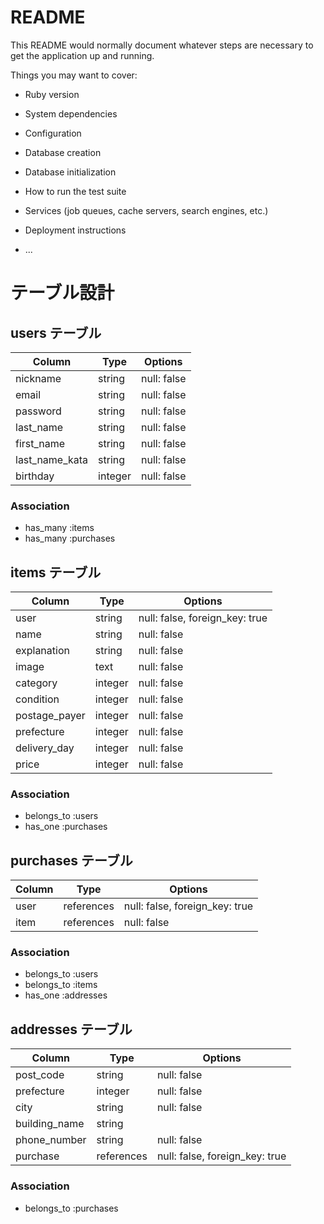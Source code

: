 # README

This README would normally document whatever steps are necessary to get the
application up and running.

Things you may want to cover:

* Ruby version

* System dependencies

* Configuration

* Database creation

* Database initialization

* How to run the test suite

* Services (job queues, cache servers, search engines, etc.)

* Deployment instructions

* ...

# テーブル設計

## users テーブル

| Column         | Type    | Options     |
| -------------- | ------- | ----------- |
| nickname       | string  | null: false |
| email          | string  | null: false |
| password       | string  | null: false |
| last_name      | string  | null: false |
| first_name     | string  | null: false |
| last_name_kata | string  | null: false |
| birthday       | integer | null: false |

### Association

- has_many :items
- has_many :purchases

## items テーブル

| Column        | Type     | Options                        |
| ------------- | -------- | ------------------------------ |  
| user          | string   | null: false, foreign_key: true |
| name          | string   | null: false                    |
| explanation   | string   | null: false                    |
| image         | text     | null: false                    |
| category      | integer  | null: false                    |
| condition     | integer  | null: false                    |
| postage_payer | integer  | null: false                    |
| prefecture    | integer  | null: false                    |
| delivery_day  | integer  | null: false                    |
| price         | integer  | null: false                    |

### Association

- belongs_to :users
- has_one    :purchases

## purchases テーブル

| Column | Type       | Options                        |
| ------ | ---------- | ------------------------------ |
| user   | references | null: false, foreign_key: true |
| item   | references | null: false                    |

### Association

- belongs_to :users
- belongs_to :items
- has_one    :addresses

## addresses テーブル

| Column        | Type        | Options                        |
| ------------- | ----------- | ------------------------------ |
| post_code     | string      | null: false                    |
| prefecture    | integer     | null: false                    |
| city          | string      | null: false                    |
| building_name | string      |                                |
| phone_number  | string      | null: false                    |
| purchase      | references  | null: false, foreign_key: true |

### Association

- belongs_to :purchases

